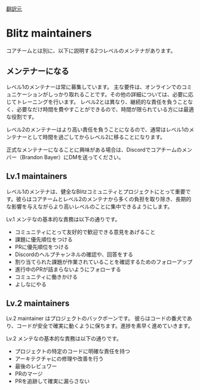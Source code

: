 [翻訳元](https://blitzjs.com/docs/maintainers)

# Blitz maintainers

コアチームとは別に、以下に説明する2つレベルのメンテナがあります。

## メンテナーになる

レベル1のメンテナーは常に募集しています。
主な要件は、オンラインでのコミュニケーションがしっかり取れることです。その他の詳細については、必要に応じてトレーニングを行います。
レベル2とは異なり、継続的な責任を負うことなく、必要なだけ時間を費やすことができるので、時間が限られている方には最適な役割です。

レベル2のメンテナーはより高い責任を負うことになるので、通常はレベル1のメンテナーとして時間を過ごしてからレベル2に移ることになります。

正式なメンテナーになることに興味がある場合は、Discordでコアチームのメンバー（Brandon Bayer）にDMを送ってください。

## Lv.1 maintainers

レベル1のメンテナは、健全なBlitzコミュニティとプロジェクトにとって重要です。彼らはコアチームとレベル2のメンテナから多くの負担を取り除き、長期的な影響を与えながらより高いレベルのことに集中できるようにします。

Lv.1 メンテなの基本的な責務は以下の通りです。

- コミュニティにとって友好的で歓迎できる意見をあげること
- 課題に優先順位をつける
- PRに優先順位をつける
- Discordのヘルプチャンネルの確認や、回答をする
- 割り当てられた課題が作業されていることを確認するためのフォローアップ
- 進行中のPRが詰まらないようにフォローする
- コミュニティに働きかける
- よしなにやる

## Lv.2 maintainers

Lv.2 maintainer はプロジェクトのバックボーンです。
彼らはコードの番犬であり、コードが安全で確実に動くように保ちます。進捗を素早く進めていきます。

Lv.2 メンテなの基本的な責務は以下の通りです。

- プロジェクトの特定のコードに明確な責任を持つ
- アーキテクチャにの修理や改善を行う
- 最後のレビュワー
- PRのマージ
- PRを追跡して確実に漏らさない

##